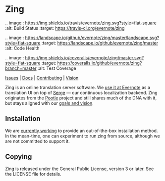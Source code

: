 Zing
====

.. image:: https://img.shields.io/travis/evernote/zing.svg?style=flat-square
    :alt: Build Status
    :target: https://travis-ci.org/evernote/zing

.. image:: https://landscape.io/github/evernote/zing/master/landscape.svg?style=flat-square
    :target: https://landscape.io/github/evernote/zing/master
    :alt: Code Health

.. image:: https://img.shields.io/coveralls/evernote/zing/master.svg?style=flat-square
   :target: https://coveralls.io/github/evernote/zing?branch=master
   :alt: Test Coverage

[Issues](https://github.com/evernote/zing/issues) |
[Docs](https://github.com/evernote/zing/blob/master/docs/README.md) |
[Contributing](https://github.com/evernote/zing/blob/master/CONTRIBUTING.md) |
[Vision](https://github.com/evernote/zing/blob/master/GOALS.md)

Zing is an online translation server software. We [use it at
Evernote](https://translate.evernote.com/) as a translation UI on top of
[Serge](https://serge.io) — our continuous localization backend. Zing
originates from the [Pootle](http://pootle.translatehouse.org/) project and
still shares much of the DNA with it, but stays aligned with our [goals and
vision](https://github.com/evernote/zing/blob/master/GOALS.md).


Installation
------------

We are [currently working](https://github.com/evernote/zing/issues/25) to
provide an out-of-the-box installation method. In the mean-time, one can
experiment to run zing from source, although we are not committed to support
it.


Copying
-------

Zing is released under the General Public License, version 3 or later. See the
LICENSE file for details.
